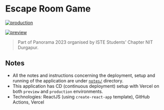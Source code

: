 # Escape Room Game
[![production](https://github.com/ayushanand18/escape-room-game/actions/workflows/vercel_prod_deploy.yml/badge.svg)](https://github.com/ayushanand18/escape-room-game/actions/workflows/vercel_prod_deploy.yml)

[![preview](https://github.com/ayushanand18/escape-room-game/actions/workflows/vercel_preview_deploy.yml/badge.svg)](https://github.com/ayushanand18/escape-room-game/actions/workflows/vercel_preview_deploy.yml)

> Part of Panorama 2023 organised by ISTE Students' Chapter NIT Durgapur.

## Notes
* All the notes and instructions concerning the deployment, setup and running of the application are under [`notes/`](./notes/) directory.
* This application has CD (continuous deployment) setup with Vercel on both `preview` and `production` environments.
* Technologies: ReactJS (using `create-react-app` template), GitHub Actions, Vercel